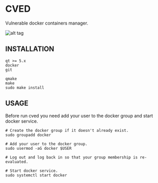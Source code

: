# CVED

Vulnerable docker containers manager.

![alt tag](https://i.ibb.co/7QYGvMR/cved.png)

## INSTALLATION

```shell
qt >= 5.x
docker
git
```
```shell
qmake
make
sudo make install
```
## USAGE

Before run cved you need add your user to the docker group and start docker service.

```shell
# Create the docker group if it doesn't already exist.
sudo groupadd docker

# Add your user to the docker group.
sudo usermod -aG docker $USER

# Log out and log back in so that your group membership is re-evaluated.

# Start docker service.
sudo systemctl start docker
```
